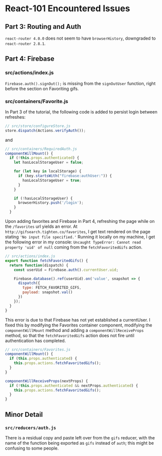 # React-101 Encountered Issues
## Part 3: Routing and Auth
`react-router 4.0.0` does not seem to have `browserHistory`, downgraded to `react-router 2.8.1`.

## Part 4: Firebase
### src/actions/index.js
`Firebase.auth().signOut();` is missing from the `signOutUser` function, right before the section on Favoriting gifs.

### src/containers/Favorite.js
In Part 3 of the tutorial, the following code is added to persist login between refreshes:
```javascript
// src/store/configureStore.js
store.dispatch(Actions.verifyAuth());
```
and
```javascript
// src/containers/RequiredAuth.js
componentWillMount() {
  if (!this.props.authenticated) {
    let hasLocalStorageUser = false;

    for (let key in localStorage) {
      if (key.startsWith("firebase:authUser:")) {
        hasLocalStorageUser = true;
      }
    }

    if (!hasLocalStorageUser) {
      browserHistory.push('/login');
    }
  }
```

Upon adding favorites and Firebase in Part 4, refreshing the page while on the `/favorites` url yields an error.  At `http://gifsearch.tighten.co/favorites`, I get text rendered on the page stating `'No input file specified.'`  Running it locally on my machine, I get the following error in my console: `Uncaught TypeError: Cannot read property 'uid' of null` coming from the `fetchFavoritedGifs` action.


```javascript
// src/actions/index.js
export function fetchFavoritedGifs() {
  return function(dispatch) {
    const userUid = Firebase.auth().currentUser.uid;

    Firebase.database().ref(userUid).on('value', snapshot => {
      dispatch({
        type: FETCH_FAVORITED_GIFS,
        payload: snapshot.val()
      })
    });
  }
}
```

This error is due to that Firebase has not yet established a currentUser.  I fixed this by modifying the Favorites container component, modifying the `componentWillMount` method and adding a `componentWillReceiveProps` method, so that the `fetchFavoritedGifs` action does not fire until authentication has completed.

```javascript
// src/containers/Favorites.js
componentWillMount() {
  if (this.props.authenticated) {
    this.props.actions.fetchFavoritedGifs();
  }
}

componentWillReceiveProps(nextProps) {
  if (!this.props.authenticated && nextProps.authenticated) {
    this.props.actions.fetchFavoritedGifs();
  }
}
```


## Minor Detail
### `src/reducers/auth.js`
There is a residual copy and paste left over from the `gifs` reducer, with the name of the function being exported as `gifs` instead of `auth`; this might be confusing to some people.
